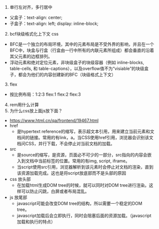 1. 单行左对齐，多行居中
- 父盒子：text-align: center;
- 子盒子：text-align: left; display: inline-block;
2. bcf块级格式化上下文 css
- BFC是一个独立的布局环境，其中的元素布局是不受外界的影响，并且在一个BFC中，块盒与行盒（行盒由一行中所有的内联元素所组成）都会垂直的沿着其父元素的边框排列。
- 浮动元素和绝对定位元素，非块级盒子的块级容器（例如 inline-blocks, table-cells, 和 table-captions），以及overflow值不为“visiable”的块级盒子，都会为他们的内容创建新的BFC（块级格式上下文）
3. flex
- 按比例布局：1:2:3   flex:1  flex:2  flex:3
4. rem用什么计算
5. 为什么css放上面js放下面？
- https://www.html.cn/qa/frontend/19467.html
- href
  - 是hypertext reference的缩写，表示超文本引用，用来建立当前元素和文档间的链接。常用的有link，a。当CSS使用href引用，浏览器会识别该文档问CSS，并行下载，不会停止对当前文档的加载。
- src
  - 是source的缩写，是资源，页面必不可少的一部分，src指向的内容会嵌入到文档中当前标签的位置。常用的有img, script, iframe。
  - 当script使用src引用，浏览器解析到该元素时会停止对文档的渲染，直到该资源加载完成。这也是将script放底部而不是头部的原因
- css 放头部
  - 在加载html生成DOM tree的时候，就可以同时对DOM tree进行渲染。这样可以防止闪跳，白屏或者布局混乱。
- js 放尾部
  - javascript可能会改变DOM tree的结构，所以需要一个稳定的DOM tree。
  - javascript加载后会立即执行，同时会阻塞后面的资源加载。（javascript加载和执行的特点）